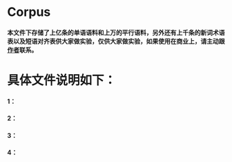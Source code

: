 # Corpus
#### 本文件下存储了上亿条的单语语料和上万的平行语料，另外还有上千条的新词术语表以及短语对齐表供大家做实验，仅供大家做实验，如果使用在商业上，请主动跟[作者](https://github.com/Shajiu/Individual-Homepage/blob/master/README.md)联系。
# 具体文件说明如下：
#### 1：
#### 2： 
#### 3：
#### 4：
